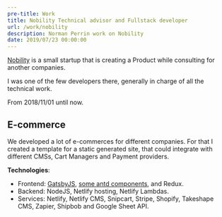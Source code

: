 ```yaml
---
pre-title: Work
title: Nobility Technical advisor and Fullstack developer
url: /work/nobility
description: Norman Perrin work on Nobility
date: 2019/07/23 00:00:00
---
```


[Nobility](https://www.nobilitytechnologies.com) is a small startup that is creating a Product while consulting for another companies.

I was one of the few developers there, generally in charge of all the technical work.

From 2018/11/01 until now.

## E-commerce

We developed a lot of e-commerces for different companies. For that I created a template for a static generated site, that could integrate with different CMSs, Cart Managers and Payment providers.

**Technologies**:

- Frontend: [GatsbyJS](https://www.gatsbyjs.org), [some antd components](https://ant.design/), and Redux.
- Backend: NodeJS, Netlify hosting, Netlify Lambdas.
- Services: Netlify, Netlify CMS, Snipcart, Stripe, Shopify, Takeshape CMS, Zapier, Shipbob and Google Sheet API.

